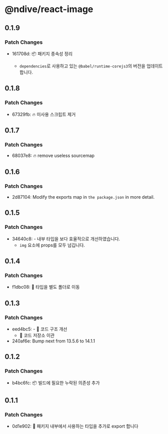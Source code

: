 # @ndive/react-image

## 0.1.9

### Patch Changes

- 161708d: 📦 패키지 종속성 정리

  - `dependencies`로 사용하고 있는 `@babel/runtime-corejs3`의 버전을 업데이트 합니다.

## 0.1.8

### Patch Changes

- 67329fb: :fire: 미사용 스크립트 제거

## 0.1.7

### Patch Changes

- 68037e8: :fire: remove useless sourcemap

## 0.1.6

### Patch Changes

- 2d87104: Modify the exports map in `the package.json` in more detail.

## 0.1.5

### Patch Changes

- 34640c8: - 내부 타입을 보다 효율적으로 개선하였습니다.
  - `img` 요소에 props를 모두 넘깁니다.

## 0.1.4

### Patch Changes

- f1dbc08: 🚚 타입을 별도 폴더로 이동

## 0.1.3

### Patch Changes

- eed4bc5: - 🔧 코드 구조 개선
  - 🚚 코드 저장소 이관
- 240af6e: Bump next from 13.5.6 to 14.1.1

## 0.1.2

### Patch Changes

- b4bc6fc: :package: 빌드에 필요한 누락된 의존성 추가

## 0.1.1

### Patch Changes

- 0d1e902: 📝 패키지 내부에서 사용하는 타입을 추가로 export 합니다
